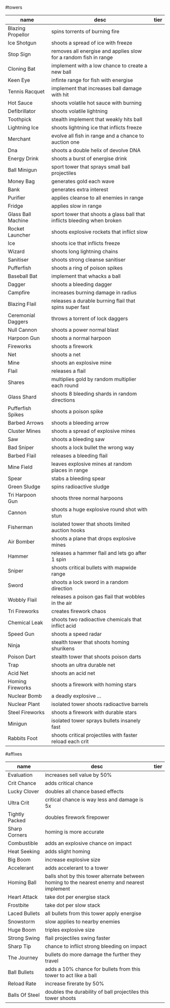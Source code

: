 #towers

name | desc | tier
--- | --- | ---
Blazing Propellor | spins torrents of burning fire |
Ice Shotgun | shoots a spread of ice with freeze |
Stop Sign | removes all energise and applies slow for a random fish in range |
Cloning Bat | implement with a low chance to create a new ball |
Keen Eye | infinte range for fish with energise |
Tennis Racquet | implement that increases ball damage with hit |
Hot Sauce | shoots volatile hot sauce with burning |
Defibrillator | shoots volatile lightning |
Toothpick | stealth implement that weakly hits ball |
Lightning Ice | shoots lightning ice that inflicts freeze |
Merchant | evolve all fish in range and a chance to auction one |
Dna | shoots a double helix of devolve DNA |
Energy Drink | shoots a burst of energise drink |
Ball Minigun | sport tower that sprays small ball projectiles |
Money Bag | generates gold each wave |
Bank | generates extra interest |
Purifier | applies cleanse to all enemies in range |
Fridge | applies slow in range |
Glass Ball Machine | sport tower that shoots a glass ball that inflicts bleeding when broken |
Rocket Launcher | shoots explosive rockets that inflict slow |
Ice | shoots ice that inflicts freeze |
Wizard | shoots long lightning chains |
Sanitiser | shoots strong cleanse sanitiser |
Pufferfish | shoots a ring of poison spikes |
Baseball Bat | implement that whacks a ball |
Dagger | shoots a bleeding dagger |
Campfire | increases burning damage in radius |
Blazing Flail | releases a durable burning flail that spins super fast |
Ceremonial Daggers | throws a torrent of lock daggers |
Null Cannon | shoots a power normal blast |
Harpoon Gun | shoots a normal harpoon |
Fireworks | shoots a firework |
Net | shoots a net |
Mine | shoots an explosive mine |
Flail | releases a flail |
Shares | multiplies gold by random multiplier each round |
Glass Shard | shoots 8 bleeding shards in random directions |
Pufferfish Spikes | shoots a poison spike |
Barbed Arrows | shoots a bleeding arrow |
Cluster Mines | shoots a spread of explosive mines |
Saw | shoots a bleeding saw |
Bad Sniper | shoots a lock bullet the wrong way |
Barbed Flail | releases a bleeding flail |
Mine Field | leaves explosive mines at random places in range |
Spear | stabs a bleeding spear |
Green Sludge | spins radioactive sludge |
Tri Harpoon Gun | shoots three normal harpoons |
Cannon | shoots a huge explosive round shot with stun |
Fisherman | isolated tower that shoots limited auction hooks |
Air Bomber | shoots a plane that drops explosive mines |
Hammer | releases a hammer flail and lets go after 1 spin |
Sniper | shoots critical bullets with mapwide range |
Sword | shoots a lock sword in a random direction |
Wobbly Flail | releases a poison gas flail that wobbles in the air |
Tri Fireworks | creates firework chaos |
Chemical Leak | shoots two radioactive chemicals that inflict acid |
Speed Gun | shoots a speed radar |
Ninja | stealth tower that shoots homing shurikens |
Poison Dart | stealth tower that shoots poison darts |
Trap | shoots an ultra durable net |
Acid Net | shoots an acid net |
Homing Fireworks | shoots a firework with homing stars |
Nuclear Bomb | a deadly explosive ... |
Nuclear Plant | isolated tower shoots radioactive barrels |
Steel Fireworks | shoots a firework with durable stars |
Minigun | isolated tower sprays bullets insanely fast |
Rabbits Foot | shoots critical projectiles with faster reload each crit |

#affixes

name|desc|tier
---|---|---
Evaluation | increases sell value by 50% |
Crit Chance | adds critical chance |
Lucky Clover | doubles all chance based effects |
Ultra Crit | critical chance is way less and damage is 5x |
Tightly Packed | doubles firework firepower |
Sharp Corners | homing is more accurate |
Combustible | adds an explosive chance on impact |
Heat Seeking | adds slight homing |
Big Boom | increase explosive size |
Accelerant | adds accelerant to a tower |
Homing Ball | balls shot by this tower alternate between homing to the nearest enemy and nearest implement |
Heart Attack | take dot per energise stack |
Frostbite | take dot per slow stack |
Laced Bullets | all bullets from this tower apply energise |
Snowstorm | slow applies to nearby enemies |
Huge Boom | triples explosive size |
Strong Swing | flail projectiles swing faster |
Sharp Tip | chance to inflict strong bleeding on impact |
The Journey | bullets do more damage the further they travel |
Ball Bullets | adds a 10% chance for bullets from this tower to act like a ball |
Reload Rate | increase firerate by 50% |
Balls Of Steel | doubles the durability of ball projectiles this tower shoots |
